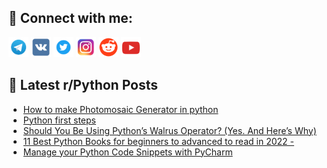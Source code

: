 ## 🔎 Connect with me:
[<img src="https://github.com/bullbesh/bullbesh/blob/main/images/Telegram.png" width="32" height="32" />](https://t.me/bullbesh)
[<img src="https://github.com/bullbesh/bullbesh/blob/main/images/VK.png" width="32" height="32" />](https://vk.com/bullbesh)
[<img src="https://github.com/bullbesh/bullbesh/blob/main/images/Twitter.png" width="32" height="32" />](https://twitter.com/bullbesh1)
[<img src="https://github.com/bullbesh/bullbesh/blob/main/images/Instagram.png" width="32" height="32" />](https://www.instagram.com/bullbesh)
[<img src="https://github.com/bullbesh/bullbesh/blob/main/images/Reddit.png" width="32" height="32" />](https://www.reddit.com/user/bullbesh)
[<img src="https://github.com/bullbesh/bullbesh/blob/main/images/YouTube.png" width="32" height="32" />](https://www.youtube.com/channel/UCtfjRs6uzgq5mfm8S06WTcg)

## 📕 Latest r/Python Posts
<!-- BLOG-POST-LIST:START -->
- [How to make Photomosaic Generator in python](https://www.reddit.com/r/Python/comments/wp6t43/how_to_make_photomosaic_generator_in_python/)
- [Python first steps](https://www.reddit.com/r/Python/comments/wp6l1q/python_first_steps/)
- [Should You Be Using Python’s Walrus Operator? &lpar;Yes. And Here’s Why&rpar;](https://www.reddit.com/r/Python/comments/wp6fjl/should_you_be_using_pythons_walrus_operator_yes/)
- [11 Best Python Books for beginners to advanced to read in 2022 -](https://www.reddit.com/r/Python/comments/wp5jxz/11_best_python_books_for_beginners_to_advanced_to/)
- [Manage your Python Code Snippets with PyCharm](https://www.reddit.com/r/Python/comments/wp4mp8/manage_your_python_code_snippets_with_pycharm/)
<!-- BLOG-POST-LIST:END -->
